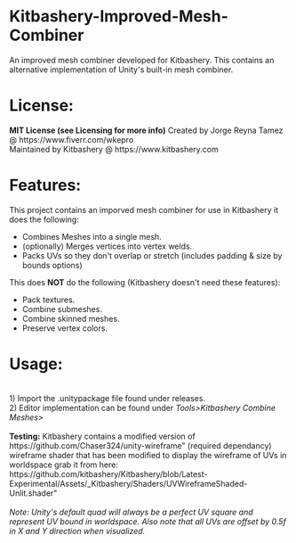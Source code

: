 # Kitbashery-Improved-Mesh-Combiner
An improved mesh combiner developed for Kitbashery. This contains an alternative implementation of Unity's built-in mesh combiner.
<br>

<h1>License:</h1>
<b>MIT License (see Licensing for more info)</b>
Created by Jorge Reyna Tamez @ https://www.fiverr.com/wkepro
<br>
Maintained by Kitbashery @ https://www.kitbashery.com
<br>

<h1>Features:</h1>
This project contains an imporved mesh combiner for use in Kitbashery it does the following:

<ul>
 <li>Combines Meshes into a single mesh. </li>
 <li>(optionally) Merges vertices into vertex welds. </li>
 <li>Packs UVs so they don't overlap or stretch (includes padding & size by bounds options)</li>
  </ul>
  
This does <b>NOT</b> do the following (Kitbashery doesn't need these features):

<ul>
  <li>Pack textures.</li>
  <li>Combine submeshes.</li>
  <li>Combine skinned meshes.</li>
  <li>Preserve vertex colors.</li>
  </ul>

<h1>Usage:</h1>
<br>
1) Import the .unitypackage file found under releases.
<br>
2) Editor implementation can be found under <i>Tools>Kitbashery Combine Meshes></i>
<br>
<br>
<b>Testing:</b>
Kitbashery contains a modified version of https://github.com/Chaser324/unity-wireframe" (required dependancy) wireframe shader that has been modified to display the wireframe of UVs in worldspace grab it from here:
https://github.com/kitbashery/Kitbashery/blob/Latest-Experimental/Assets/_Kitbashery/Shaders/UVWireframeShaded-Unlit.shader"
<br>
<br>
<i>Note: Unity's default quad will always be a perfect UV square and represent UV bound in worldspace. Also note that all UVs are offset by 0.5f in X and Y direction when visualized.</i>

